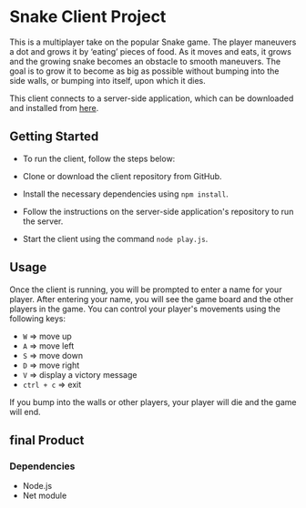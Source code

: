 # Snake Client Project

This is a multiplayer take on the popular Snake game. The player maneuvers a dot and grows it by ‘eating’ pieces of food. As it moves and eats, it grows and the growing snake becomes an obstacle to smooth maneuvers. The goal is to grow it to become as big as possible without bumping into the side walls, or bumping into itself, upon which it dies.

This client connects to a server-side application, which can be downloaded and installed from [here](https://github.com/lighthouse-labs/snek-multiplayer).

## Getting Started

- To run the client, follow the steps below:

- Clone or download the client repository from GitHub.

- Install the necessary dependencies using `npm install`.

- Follow the instructions on the server-side application's repository to run the server.

- Start the client using the command `node play.js`.

## Usage

Once the client is running, you will be prompted to enter a name for your player. After entering your name, you will see the game board and the other players in the game. You can control your player's movements using the following keys:

- `W` => move up
- `A` => move left
- `S` => move down
- `D` => move right
- `V` => display a victory message
- `ctrl + c` => exit

If you bump into the walls or other players, your player will die and the game will end.

## final Product

### Dependencies

- Node.js
- Net module
